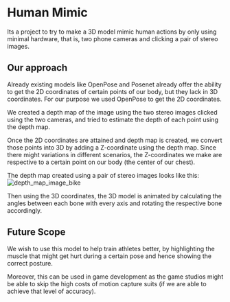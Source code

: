 # Human Mimic
Its a project to try to make a 3D model mimic human actions by only using minimal hardware, that is, two phone cameras and clicking a pair of stereo images.

## Our approach
Already existing models like OpenPose and Posenet already offer the ability to get the 2D coordinates of certain points of our body, but they lack in 3D coordinates.
For our purpose we used OpenPose to get the 2D coordinates.

We created a depth map of the image using the two stereo images clicked using the two cameras, and tried to estimate the depth of each point using the depth map.

Once the 2D coordinates are attained and depth map is created, we convert those points into 3D by adding a Z-coordinate using the depth map.
Since there might variations in different scenarios, the Z-coordinates we make are respective to a certain point on our body (the center of our chest).

The depth map created using a pair of stereo images looks like this:
![depth_map_image_bike](https://user-images.githubusercontent.com/31778302/69337940-1d025880-0c88-11ea-84da-960c43f90b9e.png)

Then using the 3D coordinates, the 3D model is animated by calculating the angles between each bone with every axis and rotating the respective bone accordingly.


## Future Scope
We wish to use this model to help train athletes better, by highlighting the muscle that might get hurt during a certain pose and hence showing the correct posture.

Moreover, this can be used in game development as the game studios might be able to skip the high costs of motion capture suits (if we are able to achieve that level of accuracy).
